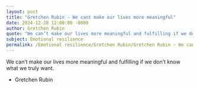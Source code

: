 ```yaml
---
layout: post
title: "Gretchen Rubin - We cant make our lives more meaningful"
date: 2024-12-28 12:00:00 -0000
author: Gretchen Rubin
quote: "We can’t make our lives more meaningful and fulfilling if we don’t know what we truly want."
subject: Emotional resilience
permalink: /Emotional resilience/Gretchen Rubin/Gretchen Rubin - We cant make our lives more meaningful
---
```


We can’t make our lives more meaningful and fulfilling if we don’t know what we truly want.

- Gretchen Rubin
